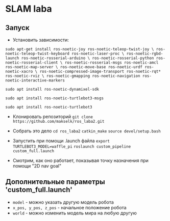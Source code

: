 # SLAM laba

## Запуск

- Установить зависимости:

``sudo apt-get install ros-noetic-joy ros-noetic-teleop-twist-joy \
  ros-noetic-teleop-twist-keyboard ros-noetic-laser-proc \
  ros-noetic-rgbd-launch ros-noetic-rosserial-arduino \
  ros-noetic-rosserial-python ros-noetic-rosserial-client \
  ros-noetic-rosserial-msgs ros-noetic-amcl ros-noetic-map-server \
  ros-noetic-move-base ros-noetic-urdf ros-noetic-xacro \
  ros-noetic-compressed-image-transport ros-noetic-rqt* ros-noetic-rviz \
  ros-noetic-gmapping ros-noetic-navigation ros-noetic-interactive-markers``

``sudo apt install ros-noetic-dynamixel-sdk``

``sudo apt install ros-noetic-turtlebot3-msgs``

``sudo apt install ros-noetic-turtlebot3``


- Клонировать репозиторий
``git clone https://github.com/makselk/ros_laba2.git ``

- Собрать это дело
``cd ros_laba2``
``catkin_make``
``source devel/setup.bash``

- Запустить при помощи .launch файла
``export TURTLEBOT3_MODEL=waffle_pi``
``roslaunch custom_pipeline custom_full.launch``

- Смотрим, как оно работает, показывая точку назначения при помощи "2D nav goal"

## Дополнительные параметры 'custom_full.launch'

- ``model`` - можно указать другую модель робота
- ``x_pos, y_pos, z_pos`` - начальное положение робота
- ``world`` - можно изменить модель мира на любую другую
